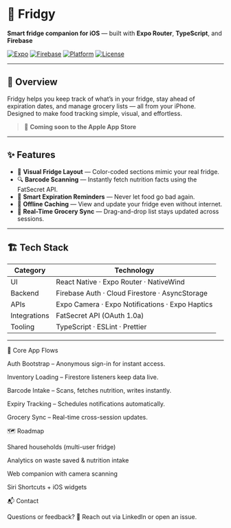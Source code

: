 # 🧊 Fridgy  
**Smart fridge companion for iOS** — built with **Expo Router**, **TypeScript**, and **Firebase**  

[![Expo](https://img.shields.io/badge/Built_with-Expo-1C1E24?logo=expo&logoColor=white)](https://expo.dev/)
[![Firebase](https://img.shields.io/badge/Backend-Firebase-FFCA28?logo=firebase&logoColor=black)](https://firebase.google.com/)
[![Platform](https://img.shields.io/badge/Platform-iOS-blue?logo=apple&logoColor=white)](https://apps.apple.com/)
[![License](https://img.shields.io/badge/License-MIT-green.svg)](LICENSE)

---

## 📱 Overview  
Fridgy helps you keep track of what’s in your fridge, stay ahead of expiration dates, and manage grocery lists — all from your iPhone.  
Designed to make food tracking simple, visual, and effortless.  

> 🧃 **Coming soon to the Apple App Store**

---

## ✨ Features  
- 🧩 **Visual Fridge Layout** — Color-coded sections mimic your real fridge.  
- 🔍 **Barcode Scanning** — Instantly fetch nutrition facts using the FatSecret API.  
- 🔔 **Smart Expiration Reminders** — Never let food go bad again.  
- 📶 **Offline Caching** — View and update your fridge even without internet.  
- 🛒 **Real-Time Grocery Sync** — Drag-and-drop list stays updated across sessions.  

---

## 🏗️ Tech Stack  

| Category | Technology |
|-----------|-------------|
| UI | React Native · Expo Router · NativeWind |
| Backend | Firebase Auth · Cloud Firestore · AsyncStorage |
| APIs | Expo Camera · Expo Notifications · Expo Haptics |
| Integrations | FatSecret API (OAuth 1.0a) |
| Tooling | TypeScript · ESLint · Prettier |

---

🔄 Core App Flows

Auth Bootstrap – Anonymous sign-in for instant access.

Inventory Loading – Firestore listeners keep data live.

Barcode Intake – Scans, fetches nutrition, writes instantly.

Expiry Tracking – Schedules notifications automatically.

Grocery Sync – Real-time cross-session updates.

🗺️ Roadmap

Shared households (multi-user fridge)

Analytics on waste saved & nutrition intake

Web companion with camera scanning

Siri Shortcuts + iOS widgets

📬 Contact

Questions or feedback?
📎 Reach out via LinkedIn
 or open an issue.
